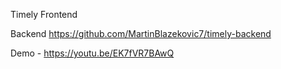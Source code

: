 Timely Frontend

Backend https://github.com/MartinBlazekovic7/timely-backend

Demo - https://youtu.be/EK7fVR7BAwQ
